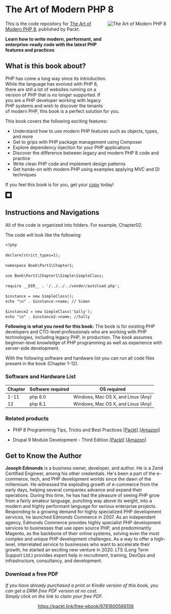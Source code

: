 


# The Art of Modern PHP 8

<a href="https://www.packtpub.com/product/the-art-of-modern-php-8/9781800566156"><img src="https://static.packt-cdn.com/products/9781800566156/cover/smaller" alt="The Art of Modern PHP 8" height="256px" align="right"></a>

This is the code repository for [The Art of Modern PHP 8](https://www.packtpub.com/product/the-art-of-modern-php-8/9781800566156), published by Packt.

**Learn how to write modern, performant, and enterprise-ready code with the latest PHP features and practices**

## What is this book about?
PHP has come a long way since its introduction. While the language has evolved with PHP 8, there are still a lot of websites running on a version of PHP that is no longer supported. If you are a PHP developer working with legacy PHP systems and wish to discover the tenants of modern PHP, this book is a perfect solution for you.

This book covers the following exciting features: 
* Understand how to use modern PHP features such as objects, types, and more
* Get to grips with PHP package management using Composer
* Explore dependency injection for your PHP applications
* Discover the difference between legacy and modern PHP 8 code and practice
* Write clean PHP code and implement design patterns
* Get hands-on with modern PHP using examples applying MVC and DI techniques

If you feel this book is for you, get your [copy](https://www.amazon.com/dp/1800566158) today!

<a href="https://www.packtpub.com/?utm_source=github&utm_medium=banner&utm_campaign=GitHubBanner"><img src="https://raw.githubusercontent.com/PacktPublishing/GitHub/master/GitHub.png" 
alt="https://www.packtpub.com/" border="5" /></a>


## Instructions and Navigations
All of the code is organized into folders. For example, Chapter02.

The code will look like the following:
```
<?php

declare(strict_types=1);

namespace Book\Part1\Chapter1;

use Book\Part1\Chapter1\Simple\SimpleClass;

require __DIR__ . '/../../../vendor/autoload.php';

$instance = new SimpleClass();
echo "\n" . $instance->name; // Simon

$instance2 = new SimpleClass('Sally');
echo "\n" . $instance2->name; //Sally
```

**Following is what you need for this book:**
	The book is for existing PHP developers and CTO-level professionals who are working with PHP technologies, including legacy PHP, in production. The book assumes beginner-level knowledge of PHP programming as well as experience with server-side development.

With the following software and hardware list you can run all code files present in the book (Chapter 1-12).

### Software and Hardware List

| Chapter  | Software required                   | OS required                        |
| -------- | ------------------------------------| -----------------------------------|
| 1-11        | php 8.0                    | Windows, Mac OS X, and Linux (Any) |
| 12        | php 8.1          | Windows, Mac OS X, and Linux (Any) |

### Related products <Other books you may enjoy>
* PHP 8 Programming Tips, Tricks and Best Practices [[Packt]](https://www.packtpub.com/product/php-8-programming-tips-tricks-and-best-practices/9781801071871) [[Amazon]](https://www.amazon.com/dp/180107187X)

* Drupal 9 Module Development - Third Edition [[Packt]](https://www.packtpub.com/product/drupal-9-module-development-third-edition/9781800204621) [[Amazon]](https://www.amazon.com/dp/1800204620)

## Get to Know the Author
**Joseph Edmonds**
is a business owner, developer, and author. He is a Zend Certified
Engineer, among his other credentials.
He's been a part of the e-commerce, tech, and PHP development worlds since the dawn of
the millennium. He witnessed the exploding growth of e-commerce from the early days,
helping several companies advance and expand their operations. During this time, he has
had the pleasure of seeing PHP grow from a fairly amateur language, punching way above
its weight, into a modern and highly performant language for serious enterprise projects.
Responding to a growing demand for highly specialized PHP development services, he
launched Edmonds Commerce in 2007. As an
independent agency, Edmonds Commerce provides highly specialist PHP development
services to businesses that use open source PHP, and predominantly Magento, as the
backbone of their online systems, solving even the most complex and unique PHP
development challenges.
As a way to offer a high-level, interrelated service to businesses who want to accelerate
their growth, he started an exciting new venture in 2020. LTS (Long Term Support Ltd.)
provides expert help in recruitment, training, DevOps and infrastructure, consultancy,
and development.


### Download a free PDF

 <i>If you have already purchased a print or Kindle version of this book, you can get a DRM-free PDF version at no cost.<br>Simply click on the link to claim your free PDF.</i>
<p align="center"> <a href="https://packt.link/free-ebook/9781800566156">https://packt.link/free-ebook/9781800566156 </a> </p>